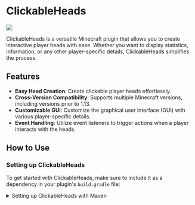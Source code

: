 # ClickableHeads

[![](https://jitpack.io/v/SerbanHiro/ClickableHeads.svg)](https://jitpack.io/#SerbanHiro/ClickableHeads)

ClickableHeads is a versatile Minecraft plugin that allows you to create interactive player heads with ease. Whether you want to display statistics, information, or any other player-specific details, ClickableHeads simplifies the process.

## Features

- **Easy Head Creation**: Create clickable player heads effortlessly.
- **Cross-Version Compatibility**: Supports multiple Minecraft versions, including versions prior to 1.13.
- **Customizable GUI**: Customize the graphical user interface (GUI) with various player-specific details.
- **Event Handling**: Utilize event listeners to trigger actions when a player interacts with the heads.

## How to Use

### Setting up ClickableHeads

To get started with ClickableHeads, make sure to include it as a dependency in your plugin's `build.gradle` file:

<details>
<summary>Setting up ClickableHeads with Maven</summary>
Open your project's pom.xml file.

Add the JitPack repository to your repositories section:
